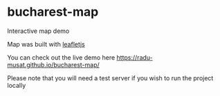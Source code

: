 # bucharest-map
Interactive map demo

Map was built with [leafletjs](https://leafletjs.com/)

You can check out the live demo here https://radu-musat.github.io/bucharest-map/

Please note that you will need a test server if you wish to run the project locally
